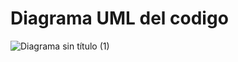 # Diagrama UML del codigo
![Diagrama sin título (1)](https://github.com/user-attachments/assets/29dedf9e-ec17-4dcf-8b0d-6c713f77cca9)

